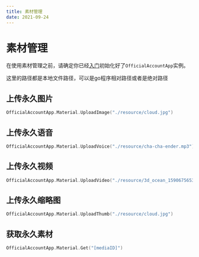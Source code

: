 ```yaml
---
title: 素材管理
date: 2021-09-24
---
```


# 素材管理

在使用素材管理之前，请确定你已经[入门](README.md)初始化好了`OfficialAccountApp`实例。

这里的路径都是本地文件路径，可以是go程序相对路径或者是绝对路径

## 上传永久图片
``` go
OfficialAccountApp.Material.UploadImage("./resource/cloud.jpg")
```

## 上传永久语音
``` go
OfficialAccountApp.Material.UploadVoice("./resource/cha-cha-ender.mp3")
```

## 上传永久视频
``` go
OfficialAccountApp.Material.UploadVideo("./resource/3d_ocean_1590675653.mp4", "test title", "test description")
```

## 上传永久缩略图
``` go
OfficialAccountApp.Material.UploadThumb("./resource/cloud.jpg")
```

## 获取永久素材
``` go
OfficialAccountApp.Material.Get("[mediaID]")
```

